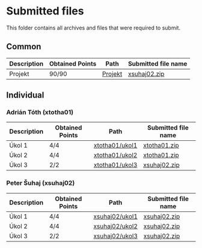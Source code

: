 # Submitted files

This folder contains all archives and files that were required to submit.

## Common

| Description | Obtained Points | Path                                                                                | Submitted file name                                                                                   |
| ----------- | --------------- | ----------------------------------------------------------------------------------- | ----------------------------------------------------------------------------------------------------- |
| Projekt     | 90/90           | [Projekt](https://github.com/peter2141/Solitaire-IJA/tree/master/submitted/Projekt) | [xsuhaj02.zip](https://github.com/peter2141/Solitaire-IJA/tree/master/submitted/Projekt/xsuhaj02.zip) |

## Individual

### Adrián Tóth (xtotha01)

| Description | Obtained Points | Path                                                                                              | Submitted file name                                                                                          |
| ----------- | --------------- | ------------------------------------------------------------------------------------------------- | ------------------------------------------------------------------------------------------------------------ |
| Úkol 1      | 4/4             | [xtotha01/ukol1](https://github.com/peter2141/Solitaire-IJA/tree/master/submitted/xtotha01/ukol1) | [xtotha01.zip](https://github.com/peter2141/Solitaire-IJA/tree/master/submitted/xtotha01/ukol1/xtotha01.zip) |
| Úkol 2      | 4/4             | [xtotha01/ukol2](https://github.com/peter2141/Solitaire-IJA/tree/master/submitted/xtotha01/ukol2) | [xtotha01.zip](https://github.com/peter2141/Solitaire-IJA/tree/master/submitted/xtotha01/ukol2/xtotha01.zip) |
| Úkol 3      | 2/2             | [xtotha01/ukol3](https://github.com/peter2141/Solitaire-IJA/tree/master/submitted/xtotha01/ukol3) | [xsuhaj02.zip](https://github.com/peter2141/Solitaire-IJA/tree/master/submitted/xtotha01/ukol3/xsuhaj02.zip) |

### Peter Šuhaj (xsuhaj02)

| Description | Obtained Points | Path                                                                                              | Submitted file name                                                                                          |
| ----------- | --------------- | ------------------------------------------------------------------------------------------------- | ------------------------------------------------------------------------------------------------------------ |
| Úkol 1      | 4/4             | [xsuhaj02/ukol1](https://github.com/peter2141/Solitaire-IJA/tree/master/submitted/xsuhaj02/ukol1) | [xsuhaj02.zip](https://github.com/peter2141/Solitaire-IJA/tree/master/submitted/xsuhaj02/ukol1/xsuhaj02.zip) |
| Úkol 2      | 4/4             | [xsuhaj02/ukol2](https://github.com/peter2141/Solitaire-IJA/tree/master/submitted/xsuhaj02/ukol2) | [xsuhaj02.zip](https://github.com/peter2141/Solitaire-IJA/tree/master/submitted/xsuhaj02/ukol2/xsuhaj02.zip) |
| Úkol 3      | 2/2             | [xsuhaj02/ukol3](https://github.com/peter2141/Solitaire-IJA/tree/master/submitted/xsuhaj02/ukol3) | [xsuhaj02.zip](https://github.com/peter2141/Solitaire-IJA/tree/master/submitted/xsuhaj02/ukol3/xsuhaj02.zip) |
